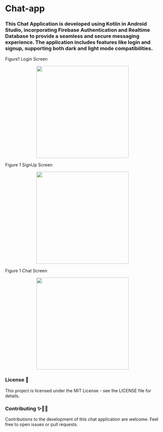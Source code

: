 # Chat-app

### This Chat Application is developed using Kotlin in Android Studio, incorporating Firebase Authentication and Realtime Database to provide a seamless and secure messaging experience. The application includes features like login and signup, supporting both dark and light mode compatibilities. 

<p>Figure1 Login Screen</p>
<p align="center">
  <img src="https://github.com/Vaishnavitorgal/Chat-app/assets/83570351/c6d5dd35-a645-4a8b-999f-598e3b53b1e6" width="300" height="300">
</p>

<p>Figure 1 SignUp Screen</p>
<p align="center">
  <img src="https://github.com/Vaishnavitorgal/Chat-app/assets/83570351/97c01baa-1cdf-4786-9fe5-b96d49df0af1" width="300" height="300">
</p>

<p>Figure 1 Chat Screen</p>
<p align="center">
  <img src="https://github.com/Vaishnavitorgal/Chat-app/assets/83570351/7b58d9ca-c512-442b-a51c-2261f358e124" width="300" height="300">
</p>

### License 🔗
This project is licensed under the MIT License - see the LICENSE file for details.

### Contributing ✨💪🏼
Contributions to the development of this chat application are welcome. Feel free to open issues or pull requests.
<!-- ![image](https://github.com/Vaishnavitorgal/Chat-app/assets/83570351/c6d5dd35-a645-4a8b-999f-598e3b53b1e6|width=10) -->
<!-- ![image](https://github.com/Vaishnavitorgal/Chat-app/assets/83570351/97c01baa-1cdf-4786-9fe5-b96d49df0af1) -->
<!-- ![image](https://github.com/Vaishnavitorgal/Chat-app/assets/83570351/7b58d9ca-c512-442b-a51c-2261f358e124) -->

